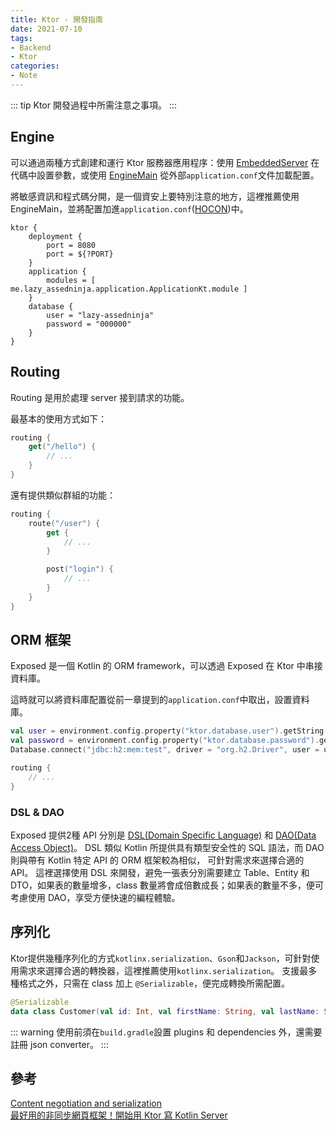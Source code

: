 ```yaml
---
title: Ktor - 開發指南
date: 2021-07-10
tags:
- Backend
- Ktor
categories:
- Note
---
```


::: tip
Ktor 開發過程中所需注意之事項。
:::

<!-- more -->

## Engine
可以通過兩種方式創建和運行 Ktor 服務器應用程序：使用 [EmbeddedServer](https://ktor.io/docs/engines.html#embeddedServer) 在代碼中設置參數，或使用 [EngineMain](https://ktor.io/docs/engines.html#EngineMain) 從外部`application.conf`文件加載配置。

將敏感資訊和程式碼分開，是一個資安上要特別注意的地方，這裡推薦使用 EngineMain，並將配置加進`application.conf`([HOCON](https://github.com/lightbend/config/blob/master/HOCON.md#hocon-human-optimized-config-object-notation))中。
```
ktor {
    deployment {
        port = 8080
        port = ${?PORT}
    }
    application {
        modules = [ me.lazy_assedninja.application.ApplicationKt.module ]
    }
    database {
        user = "lazy-assedninja"
        password = "000000"
    }
}
```


## Routing
Routing 是用於處理 server 接到請求的功能。

最基本的使用方式如下：
```kotlin
routing {
    get("/hello") {
        // ...
    }
}
```

還有提供類似群組的功能：
```kotlin
routing {
    route("/user") {
        get { 
            // ...
        }

        post("login") { 
            // ...
        }
    }
}
```


## ORM 框架
Exposed 是一個 Kotlin 的 ORM framework，可以透過 Exposed 在 Ktor 中串接資料庫。

這時就可以將資料庫配置從前一章提到的`application.conf`中取出，設置資料庫。
```kotlin
val user = environment.config.property("ktor.database.user").getString()
val password = environment.config.property("ktor.database.password").getString()
Database.connect("jdbc:h2:mem:test", driver = "org.h2.Driver", user = user, password = password)

routing { 
    // ... 
}
```

### DSL & DAO
Exposed 提供2種 API 分別是 [DSL(Domain Specific Language)](https://github.com/JetBrains/Exposed/wiki/DSL) 和 [DAO(Data Access Object)](https://github.com/JetBrains/Exposed/wiki/DAO)。
DSL 類似 Kotlin 所提供具有類型安全性的 SQL 語法，而 DAO 則與帶有 Kotlin 特定 API 的 ORM 框架較為相似， 可針對需求來選擇合適的 API。
這裡選擇使用 DSL 來開發，避免一張表分別需要建立 Table、Entity 和 DTO，如果表的數量增多，class 數量將會成倍數成長；如果表的數量不多，便可考慮使用 DAO，享受方便快速的編程體驗。


## 序列化
Ktor提供幾種序列化的方式`kotlinx.serialization`、`Gson`和`Jackson`，可針對使用需求來選擇合適的轉換器，這裡推薦使用`kotlinx.serialization`。
支援最多種格式之外，只需在 class 加上 `@Serializable`，便完成轉換所需配置。
```kotlin
@Serializable
data class Customer(val id: Int, val firstName: String, val lastName: String)
```
::: warning
使用前須在`build.gradle`設置 plugins 和 dependencies 外，還需要註冊 json converter。
:::


## 參考
[Content negotiation and serialization](https://ktor.io/docs/serialization.html#receive_data)<br>
[最好用的非同步網頁框架！開始用 Ktor 寫 Kotlin Server](https://ithelp.ithome.com.tw/users/20120550/ironman/2950)<br>
